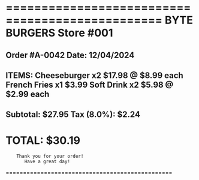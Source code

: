 ================================================
BYTE BURGERS
Store #001
================================================
Order #A-0042            Date: 12/04/2024
------------------------------------------------
ITEMS:
Cheeseburger                    x2      $17.98
@ $8.99 each
French Fries                    x1       $3.99
Soft Drink                      x2       $5.98
@ $2.99 each
------------------------------------------------
Subtotal:                              $27.95
Tax (8.0%):                             $2.24
------------------------------------------------
TOTAL:                                 $30.19
================================================
        Thank you for your order!
           Have a great day!
================================================